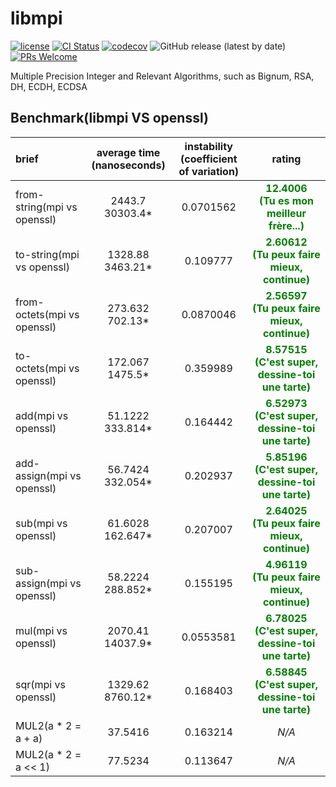 # libmpi

[![license](https://img.shields.io/badge/license-Apache-brightgreen.svg?style=flat)](https://github.com/vxfury/libmpi/blob/master/LICENSE)
[![CI Status](https://github.com/vxfury/libmpi/workflows/ci/badge.svg)](https://github.com/vxfury/libmpi/actions)
[![codecov](https://codecov.io/gh/vxfury/libmpi/branch/main/graph/badge.svg?token=5IfLTTEcnF)](https://codecov.io/gh/vxfury/libmpi)
![GitHub release (latest by date)](https://img.shields.io/github/v/release/vxfury/libmpi?color=red&label=release)
[![PRs Welcome](https://img.shields.io/badge/PRs-welcome-brightgreen.svg)](https://github.com/vxfury/libmpi/pulls)

Multiple Precision Integer and Relevant Algorithms, such as Bignum, RSA, DH, ECDH, ECDSA
## Benchmark(libmpi VS openssl)

| brief | average time<br>(nanoseconds) | instability<br>(coefficient of variation) | rating |
| :-- | :-: | :-: | :-: |
| from-string(mpi vs openssl) | 2443.7<br>30303.4* | 0.0701562 | <span style="color:#008000;font-weight:bold;text-decoration:blink;">12.4006<br>(Tu es mon meilleur frère...)</span> |
| to-string(mpi vs openssl) | 1328.88<br>3463.21* | 0.109777 | <span style="color:#008000;font-weight:bold;">2.60612<br>(Tu peux faire mieux, continue)</span> |
| from-octets(mpi vs openssl) | 273.632<br>702.13* | 0.0870046 | <span style="color:#008000;font-weight:bold;">2.56597<br>(Tu peux faire mieux, continue)</span> |
| to-octets(mpi vs openssl) | 172.067<br>1475.5* | 0.359989 | <span style="color:#008000;font-weight:bold;text-decoration:blink;">8.57515<br>(C'est super, dessine-toi une tarte)</span> |
| add(mpi vs openssl) | 51.1222<br>333.814* | 0.164442 | <span style="color:#008000;font-weight:bold;text-decoration:blink;">6.52973<br>(C'est super, dessine-toi une tarte)</span> |
| add-assign(mpi vs openssl) | 56.7424<br>332.054* | 0.202937 | <span style="color:#008000;font-weight:bold;text-decoration:blink;">5.85196<br>(C'est super, dessine-toi une tarte)</span> |
| sub(mpi vs openssl) | 61.6028<br>162.647* | 0.207007 | <span style="color:#008000;font-weight:bold;">2.64025<br>(Tu peux faire mieux, continue)</span> |
| sub-assign(mpi vs openssl) | 58.2224<br>288.852* | 0.155195 | <span style="color:#008000;font-weight:bold;">4.96119<br>(Tu peux faire mieux, continue)</span> |
| mul(mpi vs openssl) | 2070.41<br>14037.9* | 0.0553581 | <span style="color:#008000;font-weight:bold;text-decoration:blink;">6.78025<br>(C'est super, dessine-toi une tarte)</span> |
| sqr(mpi vs openssl) | 1329.62<br>8760.12* | 0.168403 | <span style="color:#008000;font-weight:bold;text-decoration:blink;">6.58845<br>(C'est super, dessine-toi une tarte)</span> |
| MUL2(a * 2 = a + a) | 37.5416 | 0.163214 | <span style="font-style:italic;">N/A</span> |
| MUL2(a * 2 = a << 1) | 77.5234 | 0.113647 | <span style="font-style:italic;">N/A</span> |
